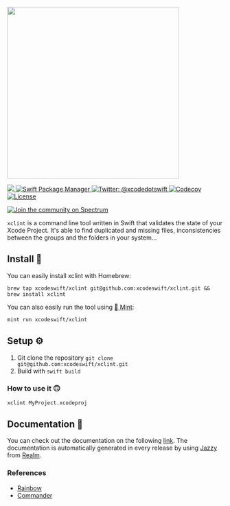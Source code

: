 <img src="assets/header.png" width="400"/><br/>

<a href="https://travis-ci.org/carambalabs/xclint">
    <img src="https://travis-ci.org/carambalabs/xclint.svg?branch=master">
</a>
<a href="https://swift.org/package-manager">
    <img src="https://img.shields.io/badge/spm-compatible-brightgreen.svg?style=flat" alt="Swift Package Manager" />
</a>
<a href="https://twitter.com/xcodedotswift">
    <img src="https://img.shields.io/badge/contact-@xcodedotswift-blue.svg?style=flat" alt="Twitter: @xcodedotswift" />
</a>
<a href="https://codecov.io/gh/carambalabs/xcodeproj">
  <img src="https://codecov.io/gh/carambalabs/xcodeproj/branch/master/graph/badge.svg" alt="Codecov" />
</a>
<a href="https://opensource.org/licenses/MIT">
  <img src="https://img.shields.io/badge/License-MIT-yellow.svg" alt="License" />
</a>

[![Join the community on Spectrum](https://withspectrum.github.io/badge/badge.svg)](https://spectrum.chat/xcode-swift)


`xclint` is a command line tool written in Swift that validates the state of your Xcode Project. It's able to find duplicated and missing files, inconsistencies between the groups and the folders in your system...

## Install 🥑

You can easily install xclint with Homebrew:

```
brew tap xcodeswift/xclint git@github.com:xcodeswift/xclint.git && brew install xclint
```

You can also easily run the tool using [🌱 Mint](https://github.com/yonaskolb/mint):

```bash
mint run xcodeswift/xclint
```

## Setup ⚙️

1. Git clone the repository `git clone git@github.com:xcodeswift/xclint.git`
2. Build with `swift build`


### How to use it 🙃

```bash
xclint MyProject.xcodeproj
```

## Documentation 📄
You can check out the documentation on the following [link](https://xcodeswift.github.io/xclint/index.html). The documentation is automatically generated in every release by using [Jazzy](https://github.com/realm/jazzy) from [Realm](https://realm.io).

### References

- [Rainbow](https://github.com/onevcat/Rainbow)
- [Commander](https://github.com/kylef/Commander.git)
